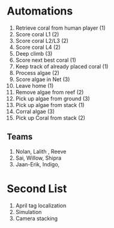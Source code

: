 # Automations

1. Retrieve coral from human player (1)
1. Score coral L1 (2)
1. Score coral L2/L3 (2)
1. Score coral L4 (2)
1. Deep climb (3)
1. Score next best coral (1)
1. Keep track of already placed coral (1)
1. Process algae (2)
1. Score algae in Net (3)
1. Leave home (1)
1. Remove algae from reef (2)
1. Pick up algae from ground (3)
1. Pick up algae from stack (1)
1. Corral algae (3)
1. Pick up Coral from stack (2)

## Teams 

1. Nolan, Lalith , Reeve 
1. Sai, Willow, Shipra
1. Jaan-Erik, Indigo, 

# Second List

1. April tag localization
1. Simulation
1. Camera stacking